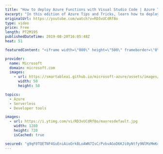 ```yaml
---
title: "How to deploy Azure Functions with Visual Studio Code | Azure Tips and Tricks"
excerpt: "In this edition of Azure Tips and Tricks, learn how to deploy Azure Functions with Visual Studio Code. To deploy an Azure Function, open the command palette and type \"deploy function\".    For more tips and tricks, visit: http://azuredev.tips   Get started with 12 months of free services and $200 USD"
originalUrl: https://youtube.com/watch?v=RD3vUCdRf8o
type: video
price: Free
length: PT2M19S
publishedDateTime: 2019-08-20T16:05:48Z
heat: 51

featuredContent: "<iframe width=\"800\" height=\"500\" frameborder=\"0\" src=\"https://www.youtube.com/embed/RD3vUCdRf8o\" allow=\"accelerometer; autoplay; encrypted-media; gyroscope; picture-in-picture\" allowfullscreen></iframe>"

provider:
  name: Microsoft
  domain: microsoft.com
  images:
    - url: https://smartableai.github.io/microsoft-azure/assets/images/organizations/microsoft.com-50x50.jpg
      width: 50
      height: 50

topics:
  - Azure
  - Serverless
  - Developer tools

images:
  - url: https://i.ytimg.com/vi/RD3vUCdRf8o/maxresdefault.jpg
    width: 1280
    height: 720
    isCached: true

secured: "g9qF0TQETNF4GuEniAioOrkBLoAWN7IsC/PvbvAGoD6KJi0yNtfy9NlMzMmK454F1ODibDRE1Fbunjg1uFd8J2uROmFtnJo6OR5WSfjBaqKn24HMu/DmaSBMn6zmSga2MbGjd2gv6UvieEgyBIxaSrPN7gCVrMXfbsJKwi9j6hf+ebuNOCtsKYmk26HSohWWwZ8nhfR1R/28oxytuUxTiI3Od8duaVSBh8Cnqk3/YjBldJCrnYSsWbQw9hOILf1z5plIspWgPFDqdyoS8547BG55jApx27/g+EsUfZCvqbQbxoDkXzh0MkCm3t/wzNjEk9nfOUXDglZwaHaOy77k6dvIUjdQbqUSzdE0aozSOZGPQOQESSCvq+xfpA227uyXwRIklGfYndFWdIZ6BpNZsnwfeAoo02CkHU5QqDv7Gm8=;SVl4BCf9UnmUoJ2H3i3sTQ=="
---
```


